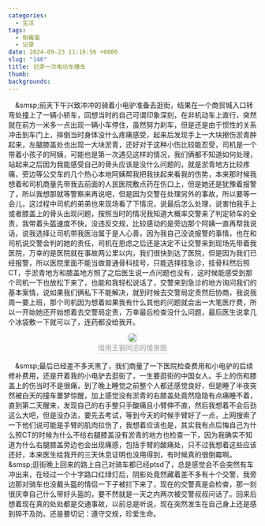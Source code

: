 ```yaml
---
categories:
  - 生活
tags:
  - 倒霉蛋
  - 记录
date: 2024-09-23 11:16:56 +0800
slug: "146"
title: 记录一次电动车撞车
thumb: 
backgrounds:
---
```


&emsp;&smsp;前天下午兴致冲冲的骑着小电驴准备去逛街，结果在一个商贸城入口转弯处撞上了一辆小轿车，回想当时的自己可谓印象深刻，在非机动车上直行，突然就在前方一米多一点出现一辆小车停住，虽然努力刹车，但是还是由于惯性的关系冲击到车门上，摔倒当时身体没什么疼痛感受，起来后发现手上一大块擦伤淤青肿起来，左腿膝盖处也出现一大块淤青，还好对于这种小伤比较能忍受，司机是一个带着小孩子的阿姨，可能也是第一次遇见这样的情况，我们俩都不知道如何处理，站起来之后因为我能感受自己的骨头应该是没什么问题的，就是淤青地方比较疼痛，旁边等公交车的几个热心本地阿姨帮我把我扶起来看我的伤势，本来那时候我想着和司机商量先带我去前面的人民医院敷点药在伤口上，但是她还是犹豫着报警了，所以我想那就等警察来再说吧，但是因为交警在处理另外的事故，所以要等一会儿，这过程中司机的弟弟也来现场看了下情况，说最后怎么处理，说害怕我手上或者膝盖上的骨头出现问题，按照当时的情况我知道大概率交警来了判定轿车的全责，我带着头盔速度不快，没违反交规，比较感动的是旁边那个阿姨一直再帮我说话，说我选择让司机带我医治属于是人心善，因为我自己没说报警的事情，也在和司机说交警会判的她的责任，司机在思虑之后还是决定不让交警来到现场先带着我医院，万幸的是医院就在事故两公里以内，我们很快到达了医院，但是因为我们已经报警，所以医院里面不能当做普通骨科挂号，只能选择挂急诊，挂骨科然后照CT，手淤青地方和膝盖地方照了之后医生说一点问题也没有，这时候能感受到那个司机一下也放松下来了，也能和我轻松说话了，交警来到急诊的地方询问我们的基本案情，说如果我们俩私下不能解决，就到时候去交警局定责然后协商，我说我周一要上班，那个司机因为想着如果我有什么其他的问题就会出一大笔医疗费，所以一开始她还开始想着去交警局定责，万幸最后检查没什么问题，最后医生说拿几个冰袋敷一下就可以了，连药都没给我开。
<center> <img style="border-radius: 0.3125em; box-shadow: 0 2px 4px 0 rgba(34,36,38,.12),0 2px 10px 0 rgba(34,36,38,.08);" src="https://blog.wangyunzi.com/2024/09/231316.PNG"> <br> <div style="color:orange; border-bottom: 1px solid #d9d9d9; display: inline-block; color: #999; padding: 2px;">借用王钢同志的情景图</div> </center>

&emsp;&smsp;最后已经差不多天黑了，我们商量了一下医院检查费用和小电驴的后续修补费用，还是开着我的小电驴去逛街了，一生要逛街的中国女人。手上的伤和膝盖上的伤当时不是很痛，到了晚上睡觉之前整个人都还感觉良好，但是睡了半夜突然被白天的撞车噩梦惊醒，加上感觉没有淤青的右膝盖处竟然隐隐有点痛睡不着，直到第二天醒来，发现自己的右手整只手酸痛且小臂伸不直，然后我想着不会后劲这么大吧，但是没办法，要先去考试，等到今天的时候手臂好了一点，上网搜索了一下他们说可能是手臂的肌肉拉伤了，我想着应该也是，其实我有点后悔自己为什么照CT的时候为什么不给右腿膝盖没有淤青的地方也检查一下，因为我确实不知道为什么右腿膝盖旁边也会出现痛感，包括手臂的酸痛处，只不过我想着这些应该还好，本来医生给我开的三天休息证明也没用得到，有时候真的很倒霉啊。
&emsp;&smsp;逛街晚上回来的路上自己对骑车都已经ptsd了，总是感觉会不会突然有车冲出来，在经过一个十字路口红绿灯后，阴影处竟然藏着差不多有十个交警，我旁边那对骑车也没戴头盔的情侣一下子被拦下来了，现在的交警真是会检查，那一刻很庆幸自己什么带好头盔的，要不然就是一天之内两次被交警叔叔问话了。回来后想着现在真的处处都是交通事故，以前总是听说，现在突然发生在自己身上还是感到猝不及防。还是要切记：遵守交规，珍爱生命。